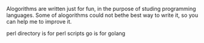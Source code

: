 Alogorithms are written just for fun, in the purpose of studing programming languages. 
Some of alogorithms could not bethe best way to write it, so you can help me to improve it.

perl directory is for perl scripts
go is for golang
